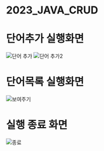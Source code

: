 
# 2023_JAVA_CRUD
# 단어추가 실행화면

![단어 추가](https://github.com/hun8729/2023_JAVA_CRUD/assets/130721702/6486d0a1-b5cc-428a-afad-aa3efd37cef0)
![단어 추가2](https://github.com/hun8729/2023_JAVA_CRUD/assets/130721702/857f15d6-99d6-4088-b7b3-5bc7c81be523)
# 단어목록 실행화면

![보여주기](https://github.com/hun8729/2023_JAVA_CRUD/assets/130721702/4db37cf8-cab7-43b9-a843-1e3f3c4c33ad)
# 실행 종료 화면

![종료](https://github.com/hun8729/2023_JAVA_CRUD/assets/130721702/d3549a12-22dc-4d06-b487-877bf804e6a2)
